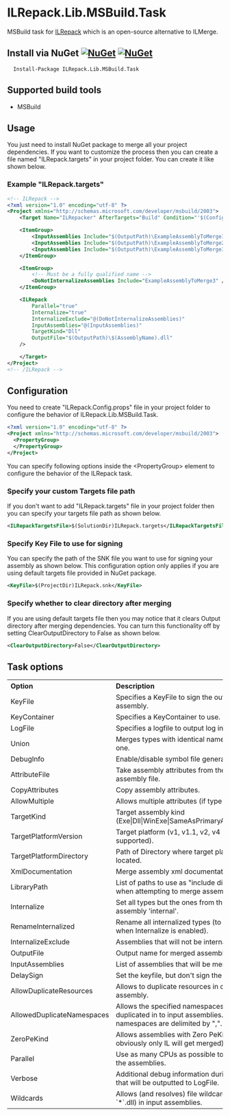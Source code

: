 # ILRepack.Lib.MSBuild.Task

MSBuild task for [ILRepack](https://github.com/gluck/il-repack) which is an open-source alternative to ILMerge.

## Install via NuGet [![NuGet](https://img.shields.io/nuget/v/ILRepack.Lib.MSBuild.Task.svg)](https://www.nuget.org/packages/ILRepack.Lib.MSBuild.Task/) [![NuGet](https://img.shields.io/nuget/dt/ILRepack.Lib.MSBuild.Task.svg)](https://www.nuget.org/packages/ILRepack.Lib.MSBuild.Task/)

      Install-Package ILRepack.Lib.MSBuild.Task

## Supported build tools

* MSBuild

## Usage

You just need to install NuGet package to merge all your project dependencies. If you want to customize the process then you can create a file named "ILRepack.targets" in your project folder. You can create it like shown below.

### Example "ILRepack.targets"

```xml
<!-- ILRepack -->
<?xml version="1.0" encoding="utf-8" ?>
<Project xmlns="http://schemas.microsoft.com/developer/msbuild/2003">
    <Target Name="ILRepacker" AfterTargets="Build" Condition="'$(Configuration)' == 'Release'">

    <ItemGroup>
        <InputAssemblies Include="$(OutputPath)\ExampleAssemblyToMerge1.dll" />
        <InputAssemblies Include="$(OutputPath)\ExampleAssemblyToMerge2.dll" />
        <InputAssemblies Include="$(OutputPath)\ExampleAssemblyToMerge3.dll" />
    </ItemGroup>

    <ItemGroup>
        <!-- Must be a fully qualified name -->
        <DoNotInternalizeAssemblies Include="ExampleAssemblyToMerge3" />
    </ItemGroup>

    <ILRepack
        Parallel="true"
        Internalize="true"
        InternalizeExclude="@(DoNotInternalizeAssemblies)"
        InputAssemblies="@(InputAssemblies)"
        TargetKind="Dll"
        OutputFile="$(OutputPath)\$(AssemblyName).dll"
    />

    </Target>
</Project>
<!-- /ILRepack -->
```

## Configuration

You need to create "ILRepack.Config.props" file in your project folder to configure the behavior of ILRepack.Lib.MSBuild.Task.

```xml
<?xml version="1.0" encoding="utf-8" ?>
<Project xmlns="http://schemas.microsoft.com/developer/msbuild/2003">
  <PropertyGroup>
  </PropertyGroup>
</Project>
```

You can specify following options inside the &lt;PropertyGroup&gt; element to configure the behavior of the ILRepack task.

### Specify your custom Targets file path

If you don't want to add "ILRepack.targets" file in your project folder then you can specify your targets file path as shown below.

```xml
<ILRepackTargetsFile>$(SolutionDir)ILRepack.targets</ILRepackTargetsFile>
```

### Specify Key File to use for signing

You can specify the path of the SNK file you want to use for signing your assembly as shown below. This configuration option only applies if you are using default targets file provided in NuGet package.

```xml
<KeyFile>$(ProjectDir)ILRepack.snk</KeyFile>
```

### Specify whether to clear directory after merging

If you are using default targets file then you may notice that it clears Output directory after merging dependencies. You can turn this functionality off by setting ClearOutputDirectory to False as shown below.

```xml
<ClearOutputDirectory>False</ClearOutputDirectory>
```

## Task options

<table border="0" cellpadding="3" cellspacing="0" width="90%" id="tasksTable">
    <tr>
        <th align="left" width="190">
            Option
        </th>
        <th align="left">
            Description
        </th>
    </tr>
	<tr>
        <td>
           KeyFile
        </td>
        <td>
            Specifies a KeyFile to sign the output assembly.
        </td>
    </tr>
	<tr>
        <td>
           KeyContainer
        </td>
        <td>
            Specifies a KeyContainer to use.
        </td>
    </tr>
	<tr>
        <td>
           LogFile
        </td>
        <td>
           Specifies a logfile to output log information.
        </td>
    </tr>
	<tr>
        <td>
           Union
        </td>
        <td>
           Merges types with identical names into one.
        </td>
    </tr>
	<tr>
        <td>
            DebugInfo
        </td>
        <td>
            Enable/disable symbol file generation.
        </td>
    </tr>
	<tr>
        <td>
            AttributeFile
        </td>
        <td>
            Take assembly attributes from the given assembly file.
        </td>
    </tr>
	<tr>
        <td>
            CopyAttributes
        </td>
        <td>
            Copy assembly attributes.
        </td>
    </tr>
	<tr>
        <td>
            AllowMultiple
        </td>
        <td>
            Allows multiple attributes (if type allows).
        </td>
    </tr>
	<tr>
        <td>
            TargetKind
        </td>
        <td>
            Target assembly kind (Exe|Dll|WinExe|SameAsPrimaryAssembly).
        </td>
    </tr>
	<tr>
        <td>
            TargetPlatformVersion
        </td>
        <td>
            Target platform (v1, v1.1, v2, v4 supported).
        </td>
    </tr>
	<tr>
        <td>
            TargetPlatformDirectory
        </td>
        <td>
            Path of Directory where target platform is located.
        </td>
    </tr>
	<tr>
        <td>
            XmlDocumentation
        </td>
        <td>
            Merge assembly xml documentation.
        </td>
    </tr>
	<tr>
        <td>
            LibraryPath
        </td>
        <td>
            List of paths to use as "include directories" when attempting to merge assemblies.
        </td>
    </tr>
	<tr>
        <td>
            Internalize
        </td>
        <td>
            Set all types but the ones from the first assembly 'internal'.
        </td>
    </tr>
	<tr>
        <td>
            RenameInternalized
        </td>
        <td>
            Rename all internalized types (to be used when Internalize is enabled).
        </td>
    </tr>
	<tr>
        <td>
            InternalizeExclude
        </td>
        <td>
            Assemblies that will not be internalized.
        </td>
    </tr>
	<tr>
        <td>
            OutputFile
        </td>
        <td>
            Output name for merged assembly.
        </td>
    </tr>
	<tr>
        <td>
            InputAssemblies
        </td>
        <td>
            List of assemblies that will be merged.
        </td>
    </tr>
	<tr>
        <td>
            DelaySign
        </td>
        <td>
            Set the keyfile, but don't sign the assembly.
        </td>
    </tr>
	<tr>
        <td>
            AllowDuplicateResources
        </td>
        <td>
            Allows to duplicate resources in output assembly.
        </td>
    </tr>
    <tr>
        <td>
            AllowedDuplicateNamespaces
        </td>
        <td>
            Allows the specified namespaces for being duplicated in to input assemblies. Multiple namespaces are delimited by ",".
        </td>
    </tr>
	<tr>
        <td>
            ZeroPeKind
        </td>
        <td>
            Allows assemblies with Zero PeKind (but obviously only IL will get merged).
        </td>
    </tr>
	<tr>
        <td>
            Parallel
        </td>
        <td>
            Use as many CPUs as possible to merge the assemblies.
        </td>
    </tr>
	<tr>
        <td>
            Verbose
        </td>
        <td>
            Additional debug information during merge that will be outputted to LogFile.
        </td>
    </tr>
	<tr>
        <td>
            Wildcards
        </td>
        <td>
            Allows (and resolves) file wildcards (e.g. `*`.dll) in input assemblies.
        </td>
    </tr>
</table>